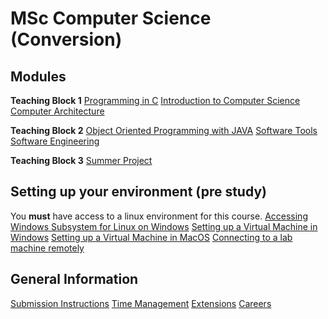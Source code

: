 # MSc Computer Science (Conversion)

## Modules

**Teaching Block 1**
[Programming in C]()
[Introduction to Computer Science]()
[Computer Architecture]()

**Teaching Block 2**
[Object Oriented Programming with JAVA]()
[Software Tools]()
[Software Engineering]()

**Teaching Block 3**
[Summer Project]()

## Setting up your environment (pre study)
You **must** have access to a linux environment for this course. 
[Accessing Windows Subsystem for Linux on Windows]()
[Setting up a Virtual Machine in Windows]()
[Setting up a Virtual Machine in MacOS]()
[Connecting to a lab machine remotely]()

## General Information
[Submission Instructions]()
[Time Management]()
[Extensions]()
[Careers]()
